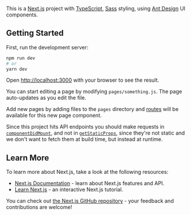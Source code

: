 This is a [Next.js](https://nextjs.org/) project with [TypeScript](https://www.typescriptlang.org/), [Sass](https://sass-lang.com/) styling, using [Ant Design](https://ant.design/) UI components.

## Getting Started

First, run the development server:

```bash
npm run dev
# or
yarn dev
```

Open [http://localhost:3000](http://localhost:3000) with your browser to see the result.

You can start editing a page by modifying `pages/something.js`. The page auto-updates as you edit the file.

Add new pages by adding files to the `pages` directory and [routes](https://nextjs.org/docs/api-reference/next/router) will be available for this new page component.

Since this project hits API endpoints you should make requests in [`componentDidMount`](https://reactjs.org/docs/react-component.html#componentdidmount), and not in [`getStaticProps`](https://nextjs.org/docs/basic-features/data-fetching), since they're not static and we don't want to fetch them at build time, but instead at runtime.

## Learn More

To learn more about Next.js, take a look at the following resources:

- [Next.js Documentation](https://nextjs.org/docs) - learn about Next.js features and API.
- [Learn Next.js](https://nextjs.org/learn) - an interactive Next.js tutorial.

You can check out [the Next.js GitHub repository](https://github.com/vercel/next.js/) - your feedback and contributions are welcome!
